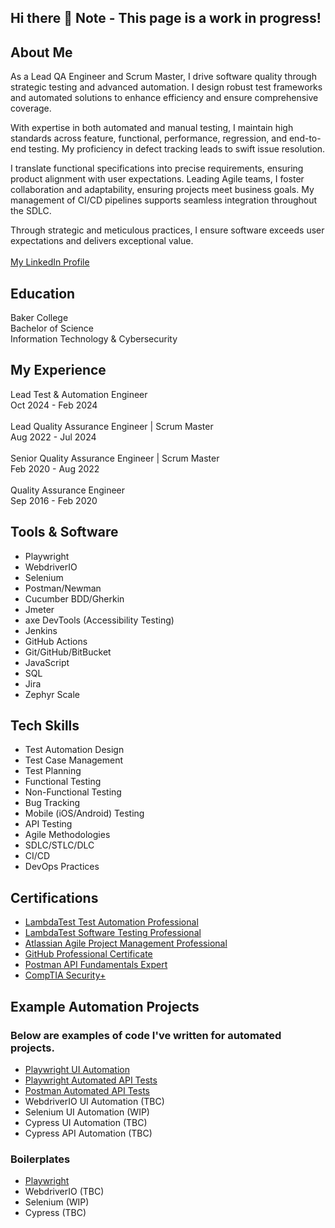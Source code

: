 ## Hi there 👋 Note - This page is a work in progress!

## About Me
As a Lead QA Engineer and Scrum Master, I drive software quality through strategic testing and advanced automation. I design robust test frameworks and automated solutions to enhance efficiency and ensure comprehensive coverage.

With expertise in both automated and manual testing, I maintain high standards across feature, functional, performance, regression, and end-to-end testing. My proficiency in defect tracking leads to swift issue resolution.

I translate functional specifications into precise requirements, ensuring product alignment with user expectations. Leading Agile teams, I foster collaboration and adaptability, ensuring projects meet business goals. My management of CI/CD pipelines supports seamless integration throughout the SDLC.

Through strategic and meticulous practices, I ensure software exceeds user expectations and delivers exceptional value.\
\
[My LinkedIn Profile](https://www.linkedin.com/in/garrett-dillon/)

## Education
Baker College\
Bachelor of Science\
Information Technology & Cybersecurity


## My Experience
Lead Test & Automation Engineer\
Oct 2024 - Feb 2024\
\
Lead Quality Assurance Engineer | Scrum Master\
Aug 2022 - Jul 2024\
\
Senior Quality Assurance Engineer | Scrum Master\
Feb 2020 - Aug 2022\
\
Quality Assurance Engineer\
Sep 2016 - Feb 2020


## Tools & Software

* Playwright
* WebdriverIO
* Selenium
* Postman/Newman
* Cucumber BDD/Gherkin
* Jmeter
* axe DevTools (Accessibility Testing)
* Jenkins
* GitHub Actions
* Git/GitHub/BitBucket
* JavaScript
* SQL
* Jira
* Zephyr Scale


## Tech Skills
* Test Automation Design
* Test Case Management
* Test Planning
* Functional Testing
* Non-Functional Testing
* Bug Tracking
* Mobile (iOS/Android) Testing
* API Testing
* Agile Methodologies
* SDLC/STLC/DLC
* CI/CD
* DevOps Practices


## Certifications
* [LambdaTest Test Automation Professional](https://www.linkedin.com/learning/certificates/cc50907b4f316ca8a519660f3054aa39a2fb6476b0a3b60dc21a8a84ca5b2c95?u=67698794)
* [LambdaTest Software Testing Professional](https://www.linkedin.com/learning/certificates/84613b9519cea9cfe041963b2b73f770348dfef11163d504bd9b04cf7b5c16e1?u=67698794)
* [Atlassian Agile Project Management Professional](https://www.linkedin.com/learning/certificates/b00f23165af8cd65f696f613dd3c00bfe87719ab3b286baa208a8968a1eeb41b?u=67698794)
* [GitHub Professional Certificate](https://www.linkedin.com/learning/certificates/4f9eb9ee8fa16ddb177ad9049473538d482bd8765fd5ffc7962aabeeadb0c554?u=67698794)
* [Postman API Fundamentals Expert](https://badgr.com/backpack/badges/66ad60219407db50ce7391f6)
* [CompTIA Security+](https://www.certmetrics.com/comptia/public/verification.aspx/)


## Example Automation Projects
### Below are examples of code I've written for automated projects.
* [Playwright UI Automation](https://github.com/gdautoqa/playwright-ui-test-letcode)
* [Playwright Automated API Tests](https://github.com/gdautoqa/playwright-automated-api-tests)
* [Postman Automated API Tests](https://github.com/gdautoqa/postman-automated-api-tests)
* WebdriverIO UI Automation (TBC)
* Selenium UI Automation (WIP)
* Cypress UI Automation (TBC)
* Cypress API Automation (TBC)


### Boilerplates
* [Playwright](https://github.com/gdautoqa/playwright-boilerplate)
* WebdriverIO (TBC)
* Selenium (WIP)
* Cypress (TBC)
